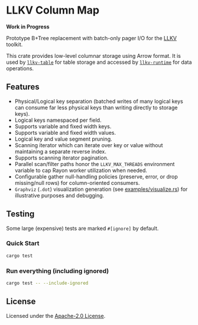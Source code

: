 # LLKV Column Map

**Work in Progress**

Prototype B+Tree replacement with batch-only pager I/O for the [LLKV](https://github.com/jzombie/rust-llkv) toolkit.

This crate provides low-level columnar storage using Arrow format. It is used by [`llkv-table`](../llkv-table/) for table storage and accessed by [`llkv-runtime`](../llkv-runtime/) for data operations.

## Features

- Physical/Logical key separation (batched writes of many logical keys can consume far less physical keys than writing directly to storage keys).
- Logical keys namespaced per field.
- Supports variable and fixed width keys.
- Supports variable and fixed width values.
- Logical key and value segment pruning.
- Scanning iterator which can iterate over key or value without maintaining a separate reverse index.
- Supports scanning iterator pagination.
- Parallel scan/filter paths honor the `LLKV_MAX_THREADS` environment variable to cap Rayon worker utilization when needed.
- Configurable gather null-handling policies (preserve, error, or drop missing/null rows) for column-oriented consumers.
- `Graphviz` (`.dot`) visualization generation (see [examples/visualize.rs](examples/visualize.rs)) for illustrative purposes and debugging.

## Testing

Some large (expensive) tests are marked `#[ignore]` by default.

### Quick Start

```sh
cargo test
```

### Run everything (including ignored)

```sh
cargo test -- --include-ignored
```

## License

Licensed under the [Apache-2.0 License](../LICENSE).
